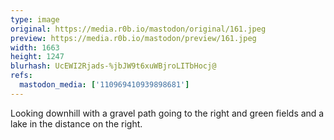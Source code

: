```yaml
---
type: image
original: https://media.r0b.io/mastodon/original/161.jpeg
preview: https://media.r0b.io/mastodon/preview/161.jpeg
width: 1663
height: 1247
blurhash: UcEWI2Rjads-%jbJW9t6xuWBjroLITbHocj@
refs:
  mastodon_media: ['110969410939898681']
---
```


Looking downhill with a gravel path going to the right and green fields and a lake in the distance on the right. 
